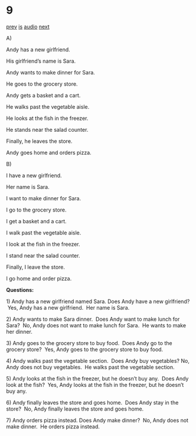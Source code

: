 # 9

[prev](../en/story_08.md)
[is](../is/story_09.md)
[audio](../audio/story_09.mp3)
[next](../en/story_10.md)

A\)

Andy has a new girlfriend.

His girlfriend’s name is Sara.

Andy wants to make dinner for Sara.

He goes to the grocery store.

Andy gets a basket and a cart.

He walks past the vegetable aisle.

He looks at the fish in the freezer.

He stands near the salad counter.

Finally, he leaves the store.

Andy goes home and orders pizza.

B\)

I have a new girlfriend.

Her name is Sara.

I want to make dinner for Sara.

I go to the grocery store.

I get a basket and a cart.

I walk past the vegetable aisle.

I look at the fish in the freezer.

I stand near the salad counter.

Finally, I leave the store.

I go home and order pizza.

**Questions:**

1\) Andy has a new girlfriend named Sara. Does Andy have a new
girlfriend?  Yes, Andy has a new girlfriend.  Her name is Sara.

2\) Andy wants to make Sara dinner.  Does Andy want to make lunch for
Sara?  No, Andy does not want to make lunch for Sara.  He wants to make
her dinner.

3\) Andy goes to the grocery store to buy food.  Does Andy go to the
grocery store?  Yes, Andy goes to the grocery store to buy food.

4\) Andy walks past the vegetable section.  Does Andy buy vegetables?
No, Andy does not buy vegetables.  He walks past the vegetable section.

5\) Andy looks at the fish in the freezer, but he doesn’t buy any.  Does
Andy look at the fish?  Yes, Andy looks at the fish in the freezer, but
he doesn’t buy any.

6\) Andy finally leaves the store and goes home.  Does Andy stay in the
store?  No, Andy finally leaves the store and goes home.

7\) Andy orders pizza instead. Does Andy make dinner?  No, Andy does not
make dinner.  He orders pizza instead.
